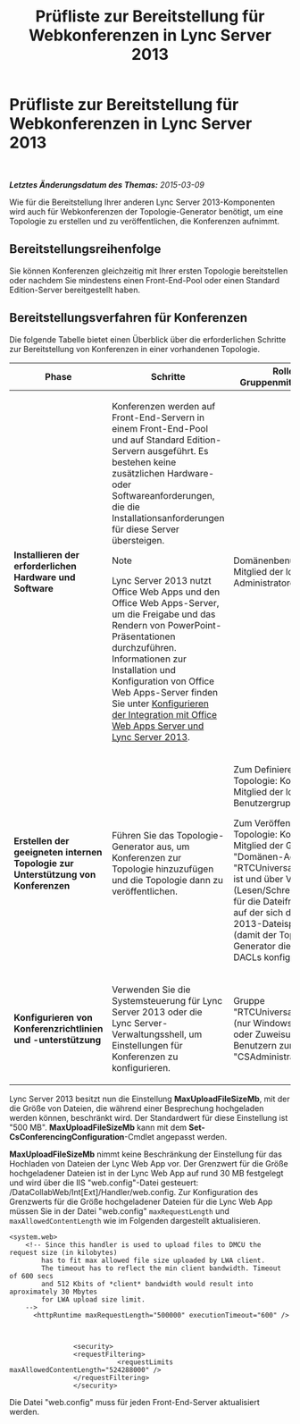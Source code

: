 ﻿---
title: Prüfliste zur Bereitstellung für Webkonferenzen in Lync Server 2013
TOCTitle: Prüfliste zur Bereitstellung für Webkonferenzen in Lync Server 2013
ms:assetid: 9908ebe0-e5d3-4920-b9b1-85021f7e69e9
ms:mtpsurl: https://technet.microsoft.com/de-de/library/JJ205104(v=OCS.15)
ms:contentKeyID: 49294847
ms.date: 05/19/2016
mtps_version: v=OCS.15
ms.translationtype: HT
---

# Prüfliste zur Bereitstellung für Webkonferenzen in Lync Server 2013

 

_**Letztes Änderungsdatum des Themas:** 2015-03-09_

Wie für die Bereitstellung Ihrer anderen Lync Server 2013-Komponenten wird auch für Webkonferenzen der Topologie-Generator benötigt, um eine Topologie zu erstellen und zu veröffentlichen, die Konferenzen aufnimmt.

## Bereitstellungsreihenfolge

Sie können Konferenzen gleichzeitig mit Ihrer ersten Topologie bereitstellen oder nachdem Sie mindestens einen Front-End-Pool oder einen Standard Edition-Server bereitgestellt haben.

## Bereitstellungsverfahren für Konferenzen

Die folgende Tabelle bietet einen Überblick über die erforderlichen Schritte zur Bereitstellung von Konferenzen in einer vorhandenen Topologie.


<table>
<colgroup>
<col style="width: 25%" />
<col style="width: 25%" />
<col style="width: 25%" />
<col style="width: 25%" />
</colgroup>
<thead>
<tr class="header">
<th>Phase</th>
<th>Schritte</th>
<th>Rollen und Gruppenmitgliedschaften</th>
<th>Dokumentation</th>
</tr>
</thead>
<tbody>
<tr class="odd">
<td><p><strong>Installieren der erforderlichen Hardware und Software</strong></p></td>
<td><p>Konferenzen werden auf Front-End-Servern in einem Front-End-Pool und auf Standard Edition-Servern ausgeführt. Es bestehen keine zusätzlichen Hardware- oder Softwareanforderungen, die die Installationsanforderungen für diese Server übersteigen.</p>
<div class="alert">

> [!NOTE]
> Lync Server 2013 nutzt Office Web Apps und den Office Web Apps-Server, um die Freigabe und das Rendern von PowerPoint-Präsentationen durchzuführen. Informationen zur Installation und Konfiguration von Office Web Apps-Server finden Sie unter <A href="lync-server-2013-enabling-office-web-apps-server-and-lync-server-2013.md">Konfigurieren der Integration mit Office Web Apps Server und Lync Server 2013</A>.


</div></td>
<td><p>Domänenbenutzer, der Mitglied der lokalen Administratorgruppe ist</p></td>
<td><p><a href="lync-server-2013-supported-hardware.md">Unterstützte Hardware für Lync Server 2013</a> in der Unterstützungsdokumentation</p>
<p><a href="lync-server-2013-server-software-and-infrastructure-support.md">Serversoftware- und Infrastrukturunterstützung in Lync Server 2013</a> in der Unterstützungsdokumentation</p>
<p><a href="lync-server-2013-determining-your-system-requirements.md">Ermitteln Ihrer Systemanforderungen für Lync Server 2013</a> in der Planungsdokumentation</p>
<p><a href="lync-server-2013-technical-requirements-for-archiving.md">Technische Anforderungen für die Archivierung in Lync Server 2013</a> in der Planungsdokumentation</p>
<p></p></td>
</tr>
<tr class="even">
<td><p><strong>Erstellen der geeigneten internen Topologie zur Unterstützung von Konferenzen</strong></p></td>
<td><p>Führen Sie das Topologie-Generator aus, um Konferenzen zur Topologie hinzuzufügen und die Topologie dann zu veröffentlichen.</p></td>
<td><p>Zum Definieren einer Topologie: Konto, das Mitglied der lokalen Benutzergruppe ist</p>
<p>Zum Veröffentlichen der Topologie: Konto, das Mitglied der Gruppen &quot;Domänen-Admins&quot; und &quot;RTCUniversalServerAdmins&quot; ist und über Vollzugriff (Lesen/Schreiben/Ändern) für die Dateifreigabe verfügt, auf der sich der Lync Server 2013-Dateispeicher befindet (damit der Topologie-Generator die erforderlichen DACLs konfigurieren kann)</p></td>
<td><p><a href="lync-server-2013-define-and-configure-a-topology-in-topology-builder.md">Definieren und Konfigurieren einer Topologie für Lync Server 2013 im Topologie-Generator</a> in der Bereitstellungsdokumentation</p></td>
</tr>
<tr class="odd">
<td><p><strong>Konfigurieren von Konferenzrichtlinien und -unterstützung</strong></p></td>
<td><p>Verwenden Sie die Systemsteuerung für Lync Server 2013 oder die Lync Server-Verwaltungsshell, um Einstellungen für Konferenzen zu konfigurieren.</p></td>
<td><p>Gruppe &quot;RTCUniversalServerAdmins&quot; (nur Windows PowerShell) oder Zuweisung von Benutzern zur Rolle &quot;CSAdministrator&quot;</p></td>
<td><p><a href="lync-server-2013-conferencing-policies.md">Konferenzrichtlinien in Lync Server 2013</a> in der Betriebsdokumentation</p></td>
</tr>
</tbody>
</table>


Lync Server 2013 besitzt nun die Einstellung **MaxUploadFileSizeMb**, mit der die Größe von Dateien, die während einer Besprechung hochgeladen werden können, beschränkt wird. Der Standardwert für diese Einstellung ist "500 MB". **MaxUploadFileSizeMb** kann mit dem **Set-CsConferencingConfiguration**-Cmdlet angepasst werden.

**MaxUploadFileSizeMb** nimmt keine Beschränkung der Einstellung für das Hochladen von Dateien der Lync Web App vor. Der Grenzwert für die Größe hochgeladener Dateien ist in der Lync Web App auf rund 30 MB festgelegt und wird über die IIS "web.config"-Datei gesteuert: /DataCollabWeb/Int\[Ext\]/Handler/web.config. Zur Konfiguration des Grenzwerts für die Größe hochgeladener Dateien für die Lync Web App müssen Sie in der Datei "web.config" `maxRequestLength` und `maxAllowedContentLength` wie im Folgenden dargestellt aktualisieren.

    <system.web>
        <!-- Since this handler is used to upload files to DMCU the request size (in kilobytes) 
            has to fit max allowed file size uploaded by LWA client.
            The timeout has to reflect the min client bandwidth. Timeout of 600 secs 
            and 512 Kbits of *client* bandwidth would result into aproximately 30 Mbytes 
            for LWA upload size limit.
        -->
          <httpRuntime maxRequestLength="500000" executionTimeout="600" />
    
    
    
                    <security>
                    <requestFiltering>
                               <requestLimits maxAllowedContentLength="524288000" />
                    </requestFiltering>
                    </security>

Die Datei "web.config" muss für jeden Front-End-Server aktualisiert werden.

